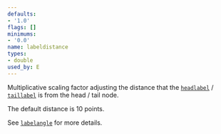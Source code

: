 ```yaml
---
defaults:
- '1.0'
flags: []
minimums:
- '0.0'
name: labeldistance
types:
- double
used_by: E
---
```

Multiplicative scaling factor adjusting the distance that the
[`headlabel`](#d:headlabel) / [`taillabel`](#d:taillabel) is from the head /
tail node.

The default distance is 10 points.

See [`labelangle`](#d:labelangle) for more details.
